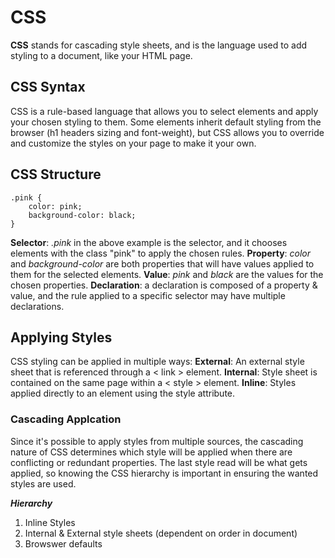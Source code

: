 # CSS
**CSS** stands for cascading style sheets, and is the language used to add styling to a document, like your HTML page.

## CSS Syntax
CSS is a rule-based language that allows you to select elements and apply your chosen styling to them. Some elements inherit default styling from the browser (h1 headers sizing and font-weight), but CSS allows you to override and customize the styles on your page to make it your own.

## CSS Structure
```
.pink {
    color: pink;
    background-color: black;
}
```
**Selector**: *.pink* in the above example is the selector, and it chooses elements with the class "pink" to apply the chosen rules.
**Property**: *color* and *background-color* are both properties that will have values applied to them for the selected elements.
**Value**: *pink* and *black* are the values for the chosen properties.
**Declaration**: a declaration is composed of a property & value, and the rule applied to a specific selector may have multiple declarations.

## Applying Styles
CSS styling can be applied in multiple ways:
**External**: An external style sheet that is referenced through a < link > element.
**Internal**: Style sheet is contained on the same page within a < style > element.
**Inline**: Styles applied directly to an element using the style attribute.

### Cascading Applcation
Since it's possible to apply styles from multiple sources, the cascading nature of CSS determines which style will be applied when there are conflicting or redundant properties. The last style read will be what gets applied, so knowing the CSS hierarchy is important in ensuring the wanted styles are used.

***Hierarchy***
1. Inline Styles
2. Internal & External style sheets (dependent on order in document)
3. Browswer defaults
